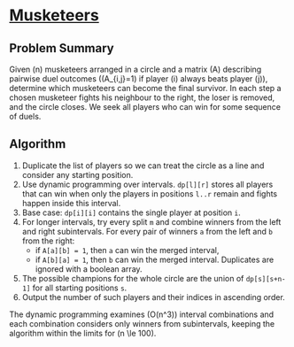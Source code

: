 # [Musketeers](https://www.spoj.com/problems/MUSKET/)

## Problem Summary
Given \(n\) musketeers arranged in a circle and a matrix \(A\) describing pairwise duel outcomes
(\(A_{i,j}=1\) if player \(i\) always beats player \(j\)), determine which musketeers can
become the final survivor. In each step a chosen musketeer fights his neighbour to the right,
the loser is removed, and the circle closes. We seek all players who can win for some
sequence of duels.

## Algorithm
1. Duplicate the list of players so we can treat the circle as a line and consider any
   starting position.
2. Use dynamic programming over intervals.  `dp[l][r]` stores all players that can win
   when only the players in positions `l..r` remain and fights happen inside this
   interval.
3. Base case: `dp[i][i]` contains the single player at position `i`.
4. For longer intervals, try every split `m` and combine winners from the left and right
   subintervals.  For every pair of winners `a` from the left and `b` from the right:
   - if `A[a][b] = 1`, then `a` can win the merged interval,
   - if `A[b][a] = 1`, then `b` can win the merged interval.
   Duplicates are ignored with a boolean array.
5. The possible champions for the whole circle are the union of `dp[s][s+n-1]`
   for all starting positions `s`.
6. Output the number of such players and their indices in ascending order.

The dynamic programming examines \(O(n^3)\) interval combinations and each combination
considers only winners from subintervals, keeping the algorithm within the limits for
\(n \le 100\).
